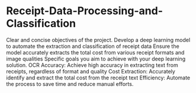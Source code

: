 # Receipt-Data-Processing-and-Classification
Clear and concise objectives of the project.
Develop a deep learning model to automate the extraction and classification of receipt data
Ensure the model accurately extracts the total cost from various receipt formats and image qualities
Specific goals you aim to achieve with your deep learning solution.
OCR Accuracy: Achieve high accuracy in extracting text from receipts, regardless of format and quality
Cost Extraction: Accurately identify and extract the total cost from the receipt text
Efficiency: Automate the process to save time and reduce manual efforts.
